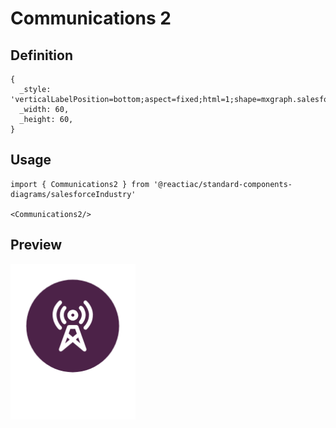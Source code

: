# Communications 2

## Definition

```
{
  _style: 'verticalLabelPosition=bottom;aspect=fixed;html=1;shape=mxgraph.salesforce.communications2;',
  _width: 60,
  _height: 60,
}
```

## Usage

```
import { Communications2 } from '@reactiac/standard-components-diagrams/salesforceIndustry'

<Communications2/>
```

## Preview

<img src="./communications-2.png" width="200"/>
